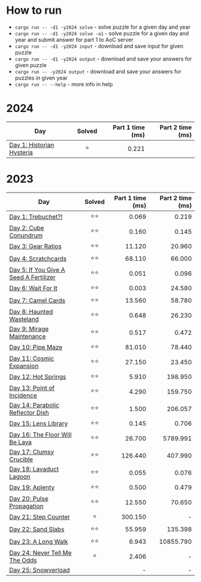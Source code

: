 # How to run

* `cargo run -- -d1 -y2024 solve` - solve puzzle for a given day and year
* `cargo run -- -d1 -y2024 solve -a1` - solve puzzle for a given day and year and submit answer for part 1 to AoC server
* `cargo run -- -d1 -y2024 input` - download and save input for given puzzle
* `cargo run -- -d1 -y2024 output` - download and save your answers for given puzzle
* `cargo run -- -y2024 output` - download and save your answers for puzzles in given year
* `cargo run -- --help` - more info in help

# 2024

| Day                                                           | Solved | Part 1 time (ms) | Part 2 time (ms) |
|---------------------------------------------------------------|:------:|-----------------:|-----------------:|
| [Day 1: Historian Hysteria ](src/solutions/year2024/day01.rs) |   ⭐    |            0.221 |                  |

# 2023

| Day                                                                       | Solved | Part 1 time (ms) | Part 2 time (ms) |
|---------------------------------------------------------------------------|:------:|-----------------:|-----------------:|
| [Day 1: Trebuchet?!](src/solutions/year2023/day01.rs)                     |   ⭐⭐   |            0.069 |            0.219 |
| [Day 2: Cube Conundrum](src/solutions/year2023/day02.rs)                  |   ⭐⭐   |            0.160 |            0.145 |
| [Day 3: Gear Ratios](src/solutions/year2023/day03.rs)                     |   ⭐⭐   |           11.120 |           20.960 |
| [Day 4: Scratchcards](src/solutions/year2023/day04.rs)                    |   ⭐⭐   |           68.110 |           66.000 |
| [Day 5: If You Give A Seed A Fertilizer](src/solutions/year2023/day05.rs) |   ⭐⭐   |            0.051 |            0.096 |
| [Day 6: Wait For It](src/solutions/year2023/day06.rs)                     |   ⭐⭐   |            0.003 |           24.580 |
| [Day 7: Camel Cards](src/solutions/year2023/day07.rs)                     |   ⭐⭐   |           13.560 |           58.780 |
| [Day 8: Haunted Wasteland](src/solutions/year2023/day08.rs)               |   ⭐⭐   |            0.648 |           26.230 |
| [Day 9: Mirage Maintenance](src/solutions/year2023/day09.rs)              |   ⭐⭐   |            0.517 |            0.472 |
| [Day 10: Pipe Maze](src/solutions/year2023/day10.rs)                      |   ⭐⭐   |           81.010 |           78.440 |
| [Day 11: Cosmic Expansion](src/solutions/year2023/day11.rs)               |   ⭐⭐   |           27.150 |           23.450 |
| [Day 12: Hot Springs](src/solutions/year2023/day12.rs)                    |   ⭐⭐   |            5.910 |          198.950 |
| [Day 13: Point of Incidence](src/solutions/year2023/day13.rs)             |   ⭐⭐   |            4.290 |          159.750 |
| [Day 14: Parabolic Reflector Dish](src/solutions/year2023/day14.rs)       |   ⭐⭐   |            1.500 |          206.057 |
| [Day 15: Lens Library](src/solutions/year2023/day15.rs)                   |   ⭐⭐   |            0.145 |            0.706 |
| [Day 16: The Floor Will Be Lava](src/solutions/year2023/day16.rs)         |   ⭐⭐   |           26.700 |         5789.991 |
| [Day 17: Clumsy Crucible](src/solutions/year2023/day17.rs)                |   ⭐⭐   |          126.440 |          407.990 |
| [Day 18: Lavaduct Lagoon](src/solutions/year2023/day18.rs)                |   ⭐⭐   |            0.055 |            0.076 |
| [Day 19: Aplenty](src/solutions/year2023/day19.rs)                        |   ⭐⭐   |            0.500 |            0.479 |
| [Day 20: Pulse Propagation](src/solutions/year2023/day20.rs)              |   ⭐⭐   |           12.550 |           70.650 |
| [Day 21: Step Counter](src/solutions/year2023/day21.rs)                   |   ⭐    |          300.150 |                - |
| [Day 22: Sand Slabs](src/solutions/year2023/day22.rs)                     |   ⭐⭐   |           55.959 |          135.398 |
| [Day 23: A Long Walk](src/solutions/year2023/day23.rs)                    |   ⭐⭐   |            6.943 |        10855.790 |
| [Day 24: Never Tell Me The Odds](src/solutions/year2023/day24.rs)         |   ⭐    |            2.406 |                - |
| [Day 25: Snowverload](src/solutions/year2023/day25.rs)                    |        |                - |                - |